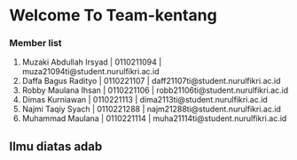 <h1>Welcome To Team-kentang</h1>
<h3>Member list</h3>
<ol>
<li>Muzaki Abdullah Irsyad | 0110211094 | muza21094ti@student.nurulfikri.ac.id</li>
<li>Daffa Bagus Radityo | 0110221107 | daff21107ti@student.nurulfikri.ac.id</li>
<li>Robby Maulana Ihsan | 0110221106 | robb21106ti@student.nurulfikri.ac.id</li>
<li>Dimas Kurniawan | 0110221113 | dima2113ti@student.nurulfikri.ac.id</li>
<li>Najmi Taqiy Syach | 0110221288 | najm21288ti@student.nurulfikri.ac.id</li>
<li>Muhammad Maulana | 0110221114 | muha21114ti@student.nurulfikri.ac.id</li>
</ol>

<h2>Ilmu diatas adab</h2>
